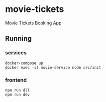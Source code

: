 # movie-tickets
Movie Tickets Booking App


## Running

### services
```
docker-compose up
docker exec -it movie-service node src/init
```

### frontend
```
npm run dll
npm run dev
```

